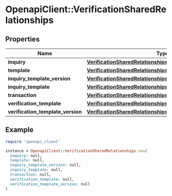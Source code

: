 # OpenapiClient::VerificationSharedRelationships

## Properties

| Name | Type | Description | Notes |
| ---- | ---- | ----------- | ----- |
| **inquiry** | [**VerificationSharedRelationshipsInquiry**](VerificationSharedRelationshipsInquiry.md) |  | [optional] |
| **template** | [**VerificationSharedRelationshipsTemplate**](VerificationSharedRelationshipsTemplate.md) |  | [optional] |
| **inquiry_template_version** | [**VerificationSharedRelationshipsInquiryTemplateVersion**](VerificationSharedRelationshipsInquiryTemplateVersion.md) |  | [optional] |
| **inquiry_template** | [**VerificationSharedRelationshipsInquiryTemplate**](VerificationSharedRelationshipsInquiryTemplate.md) |  | [optional] |
| **transaction** | [**VerificationSharedRelationshipsTransaction**](VerificationSharedRelationshipsTransaction.md) |  | [optional] |
| **verification_template** | [**VerificationSharedRelationshipsVerificationTemplate**](VerificationSharedRelationshipsVerificationTemplate.md) |  | [optional] |
| **verification_template_version** | [**VerificationSharedRelationshipsVerificationTemplateVersion**](VerificationSharedRelationshipsVerificationTemplateVersion.md) |  | [optional] |

## Example

```ruby
require 'openapi_client'

instance = OpenapiClient::VerificationSharedRelationships.new(
  inquiry: null,
  template: null,
  inquiry_template_version: null,
  inquiry_template: null,
  transaction: null,
  verification_template: null,
  verification_template_version: null
)
```

